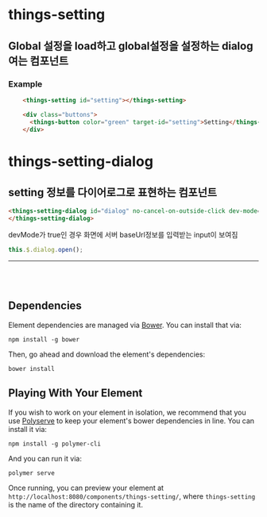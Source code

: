 # things-setting

## Global 설정을 load하고 global설정을 설정하는 dialog여는 컴포넌트

###  Example
```html
    <things-setting id="setting"></things-setting>

    <div class="buttons">
      <things-button color="green" target-id="setting">Setting</things-button>
    </div>
```

# things-setting-dialog

## setting 정보를 다이어로그로 표현하는 컴포넌트
```html
<things-setting-dialog id="dialog" no-cancel-on-outside-click dev-mode="[[devMode]]">
</things-setting-dialog>
```

devMode가 true인 경우 화면에 서버 baseUrl정보를 입력받는 input이 보여짐

```js
this.$.dialog.open();
```

*****
</br></br>


## Dependencies

Element dependencies are managed via [Bower](http://bower.io/). You can
install that via:

    npm install -g bower

Then, go ahead and download the element's dependencies:

    bower install

## Playing With Your Element

If you wish to work on your element in isolation, we recommend that you use
[Polyserve](https://github.com/PolymerLabs/polyserve) to keep your element's
bower dependencies in line. You can install it via:

    npm install -g polymer-cli

And you can run it via:

    polymer serve

Once running, you can preview your element at
`http://localhost:8080/components/things-setting/`, where `things-setting` is the name of the directory containing it.
